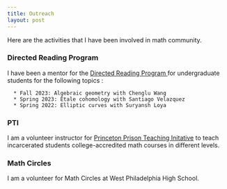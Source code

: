 ```yaml
---
title: Outreach
layout: post
---
```


Here are the activities that I have been involved in math community.


### Directed Reading Program

I have been a mentor for the <a href = "https://web.sas.upenn.edu/math-drp/"> Directed Reading Program </a> for undergraduate students for the following topics :

      * Fall 2023: Algebraic geometry with Chenglu Wang 
      * Spring 2023: Étale cohomology with Santiago Velazquez 
      * Spring 2022: Elliptic curves with Suryansh Loya 

### PTI
I am a volunteer instructor for <a href = "https://dof.princeton.edu/faculty-retiree-handbook/teaching-opportunities/prison-teaching-initiative">Princeton Prison Teaching Initative</a> to teach incarcerated students college-accredited math courses in different levels.  


### Math Circles

I am a volunteer for Math Circles at West Philadelphia High School.






